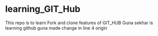 # learning_GIT_Hub
This repo is to learn Fork and clone features of GIT_HUB
Guna sekhar is learning github
guna made change in line 4 origin
